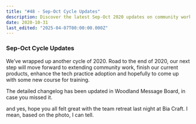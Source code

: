 ```yaml
---
title: "#48 - Sep-Oct Cycle Updates"
description: Discover the latest Sep-Oct 2020 updates on community work, product completion, tech practice, and upcoming training courses from our team retreat at Bia Craft.
date: 2020-10-31
last_edited: "2025-04-07T00:00:00.000Z"
---
```


### Sep-Oct Cycle Updates

We’ve wrapped up another cycle of 2020. Road to the end of 2020, our next step will move forward to extending community work, finish our current products, enhance the tech practice adoption and hopefully to come up with some new course for training.

The detailed changelog has been updated in Woodland Message Board, in case you missed it.

and yes, hope you all felt great with the team retreat last night at Bia Craft. I mean, based on the photo, I can tell.

